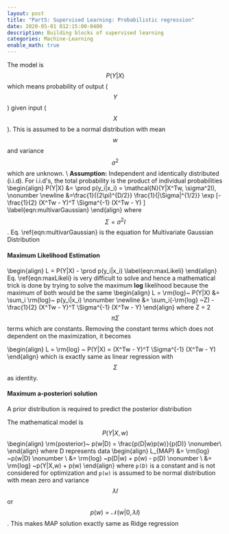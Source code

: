 ```yaml
---
layout: post
title: "Part5: Supervised Learning: Probabilistic regression"
date: 2020-05-01 012:15:00-0400
description: Building blocks of supervised learning
categories: Machine-Learning
enable_math: true
---
```


<!-- <div style="text-align: justify"> <a href="https://www.ros.org/"> ROS </a> --> <!-- </div> -->

<!-- \section{Probabilistic Regression} -->
The model is $$P(Y | X)$$  which means probability of output ($$Y$$) given input ($$X$$). This is assumed to be a normal distribution with mean $$w$$ and variance $$\sigma^2$$ which are unknown. \\
**Assumption:** Independent and identically distributed (i.i.d). For i.i.d's, the total probability is the product of individual probabilities
\begin{align}
    P(Y|X) &= \prod p(y_i|x_i) = \mathcal{N}(Y|X^Tw, \sigma^2I)\, \nonumber \newline
    &=\frac{1}{(2\pi)^{D/2}} \frac{1}{|\Sigma|^{1/2}} \exp [-\frac{1}{2} (X^Tw - Y)^T \Sigma^{-1} (X^Tw - Y) ]
    \label{eqn:multivarGaussian}
\end{align}
where $$\Sigma = \sigma^2I $$.   Eq. \ref{eqn:multivarGaussian} is the equation for Multivariate Gaussian Distribution

#### Maximum Likelihood Estimation
\begin{align}
    L = P(Y|X) - \prod p(y_i|x_i) 
    \label{eqn:maxLikeli}
\end{align}
Eq. \ref{eqn:maxLikeli} is very difficult to solve and hence a mathematical trick is done by trying to solve the maximum **log** likelihood because the maximum of both would be the same
\begin{align}
    L = \rm{log}~ P(Y|X) &= \sum_i \rm{log}~ p(y_i|x_i) \nonumber \newline
                &= \sum_i(-\rm{log} ~Z) - \frac{1}{2} (X^Tw - Y)^T \Sigma^{-1} (X^Tw - Y)
\end{align}
where Z = 2$$\pi \Sigma$$ terms which are constants. Removing the constant terms which does not dependent on the maximization, it becomes

\begin{align}
    L = \rm{log} ~ P(Y|X) = (X^Tw - Y)^T \Sigma^{-1} (X^Tw - Y)
\end{align}
which is exactly same as linear regression with $$\Sigma$$ as identity.

#### Maximum a-posteriori solution
A prior distribution is required to predict the posterior distribution

The mathematical model is $$P(Y|X,w)$$
\begin{align}
    \rm{posterior}~ p(w|D) = \frac{p(D|w)p(w)}{p(D)} \nonumber\\
\end{align}
where D represents data 
\begin{align}
    L_{MAP} &= \rm{log} ~p(w|D) \nonumber \\
           &= \rm{log} ~p(D|w) + p(w) - p(D) \nonumber \\
           &= \rm{log} ~p(Y|X,w) + p(w)
\end{align}
where `p(D)` is a constant and is not considered for optimization and `p(w)` is assumed to be normal distribution with mean zero and variance $$\lambda I$$ or $$p(w) = \mathcal{N}(w|0, \lambda I)$$. This makes MAP solution exactly same as Ridge regression

